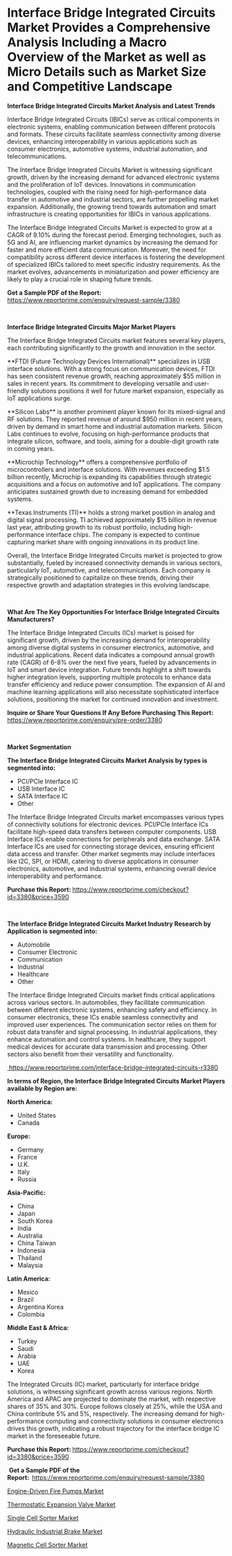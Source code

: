 <p><h1>Interface Bridge Integrated Circuits Market Provides a Comprehensive Analysis Including a Macro Overview of the Market as well as Micro Details such as Market Size and Competitive Landscape</h1></p><p><strong>Interface Bridge Integrated Circuits Market Analysis and Latest Trends</strong></p>
<p><p>Interface Bridge Integrated Circuits (IBICs) serve as critical components in electronic systems, enabling communication between different protocols and formats. These circuits facilitate seamless connectivity among diverse devices, enhancing interoperability in various applications such as consumer electronics, automotive systems, industrial automation, and telecommunications.</p><p>The Interface Bridge Integrated Circuits Market is witnessing significant growth, driven by the increasing demand for advanced electronic systems and the proliferation of IoT devices. Innovations in communication technologies, coupled with the rising need for high-performance data transfer in automotive and industrial sectors, are further propelling market expansion. Additionally, the growing trend towards automation and smart infrastructure is creating opportunities for IBICs in various applications. </p><p>The Interface Bridge Integrated Circuits Market is expected to grow at a CAGR of 9.10% during the forecast period. Emerging technologies, such as 5G and AI, are influencing market dynamics by increasing the demand for faster and more efficient data communication. Moreover, the need for compatibility across different device interfaces is fostering the development of specialized IBICs tailored to meet specific industry requirements. As the market evolves, advancements in miniaturization and power efficiency are likely to play a crucial role in shaping future trends.</p></p>
<p><strong>Get a Sample PDF of the Report:&nbsp;</strong> <a href="https://www.reportprime.com/enquiry/request-sample/3380">https://www.reportprime.com/enquiry/request-sample/3380</a></p>
<p>&nbsp;</p>
<p><strong>Interface Bridge Integrated Circuits Major Market Players</strong></p>
<p><p>The Interface Bridge Integrated Circuits market features several key players, each contributing significantly to the growth and innovation in the sector.</p><p>**FTDI (Future Technology Devices International)** specializes in USB interface solutions. With a strong focus on communication devices, FTDI has seen consistent revenue growth, reaching approximately $55 million in sales in recent years. Its commitment to developing versatile and user-friendly solutions positions it well for future market expansion, especially as IoT applications surge.</p><p>**Silicon Labs** is another prominent player known for its mixed-signal and RF solutions. They reported revenue of around $950 million in recent years, driven by demand in smart home and industrial automation markets. Silicon Labs continues to evolve, focusing on high-performance products that integrate silicon, software, and tools, aiming for a double-digit growth rate in coming years.</p><p>**Microchip Technology** offers a comprehensive portfolio of microcontrollers and interface solutions. With revenues exceeding $1.5 billion recently, Microchip is expanding its capabilities through strategic acquisitions and a focus on automotive and IoT applications. The company anticipates sustained growth due to increasing demand for embedded systems.</p><p>**Texas Instruments (TI)** holds a strong market position in analog and digital signal processing. TI achieved approximately $15 billion in revenue last year, attributing growth to its robust portfolio, including high-performance interface chips. The company is expected to continue capturing market share with ongoing innovations in its product line.</p><p>Overall, the Interface Bridge Integrated Circuits market is projected to grow substantially, fueled by increased connectivity demands in various sectors, particularly IoT, automotive, and telecommunications. Each company is strategically positioned to capitalize on these trends, driving their respective growth and adaptation strategies in this evolving landscape.</p></p>
<p>&nbsp;</p>
<p><strong>What Are The Key Opportunities For Interface Bridge Integrated Circuits Manufacturers?</strong></p>
<p><p>The Interface Bridge Integrated Circuits (ICs) market is poised for significant growth, driven by the increasing demand for interoperability among diverse digital systems in consumer electronics, automotive, and industrial applications. Recent data indicates a compound annual growth rate (CAGR) of 6-8% over the next five years, fueled by advancements in IoT and smart device integration. Future trends highlight a shift towards higher integration levels, supporting multiple protocols to enhance data transfer efficiency and reduce power consumption. The expansion of AI and machine learning applications will also necessitate sophisticated interface solutions, positioning the market for continued innovation and investment.</p></p>
<p><strong>Inquire or Share Your Questions If Any Before Purchasing This Report:</strong> <a href="https://www.reportprime.com/enquiry/pre-order/3380">https://www.reportprime.com/enquiry/pre-order/3380</a></p>
<p>&nbsp;</p>
<p><strong>Market Segmentation</strong></p>
<p><strong>The Interface Bridge Integrated Circuits Market Analysis by types is segmented into:</strong></p>
<p><ul><li>PCI/PCIe Interface IC</li><li>USB Interface IC</li><li>SATA Interface IC</li><li>Other</li></ul></p>
<p><p>The Interface Bridge Integrated Circuits market encompasses various types of connectivity solutions for electronic devices. PCI/PCIe Interface ICs facilitate high-speed data transfers between computer components. USB Interface ICs enable connections for peripherals and data exchange. SATA Interface ICs are used for connecting storage devices, ensuring efficient data access and transfer. Other market segments may include interfaces like I2C, SPI, or HDMI, catering to diverse applications in consumer electronics, automotive, and industrial systems, enhancing overall device interoperability and performance.</p></p>
<p><strong>Purchase this Report:&nbsp;</strong><a href="https://www.reportprime.com/checkout?id=3380&price=3590">https://www.reportprime.com/checkout?id=3380&price=3590</a></p>
<p>&nbsp;</p>
<p><strong>The Interface Bridge Integrated Circuits Market Industry Research by Application is segmented into:</strong></p>
<p><ul><li>Automobile</li><li>Consumer Electronic</li><li>Communication</li><li>Industrial</li><li>Healthcare</li><li>Other</li></ul></p>
<p><p>The Interface Bridge Integrated Circuits market finds critical applications across various sectors. In automobiles, they facilitate communication between different electronic systems, enhancing safety and efficiency. In consumer electronics, these ICs enable seamless connectivity and improved user experiences. The communication sector relies on them for robust data transfer and signal processing. In industrial applications, they enhance automation and control systems. In healthcare, they support medical devices for accurate data transmission and processing. Other sectors also benefit from their versatility and functionality.</p></p>
<p><a href="https://www.reportprime.com/interface-bridge-integrated-circuits-r3380">&nbsp;https://www.reportprime.com/interface-bridge-integrated-circuits-r3380</a></p>
<p><strong>In terms of Region, the Interface Bridge Integrated Circuits Market Players available by Region are:</strong></p>
<p>
    <p> <strong> North America: </strong>
        <ul>
            <li>United States</li>
            <li>Canada</li>
        </ul>
        </p> 
    <p> <strong> Europe: </strong>
        <ul>
            <li>Germany</li>
            <li>France</li>
            <li>U.K.</li>
            <li>Italy</li>
            <li>Russia</li>
        </ul>
        </p> 
    <p> <strong> Asia-Pacific: </strong>
        <ul>
            <li>China</li>
            <li>Japan</li>
            <li>South Korea</li>
            <li>India</li>
            <li>Australia</li>
            <li>China Taiwan</li>
            <li>Indonesia</li>
            <li>Thailand</li>
            <li>Malaysia</li>
        </ul>
        </p> 
    <p> <strong> Latin America: </strong>
        <ul>
            <li>Mexico</li>
            <li>Brazil</li>
            <li>Argentina Korea</li>
            <li>Colombia</li>
        </ul>
        </p> 
    <p> <strong> Middle East & Africa: </strong>
        <ul>
            <li>Turkey</li>
            <li>Saudi</li>
            <li>Arabia</li>
            <li>UAE</li>
            <li>Korea</li>
        </ul>
    </p>
    </p>
<p><p>The Integrated Circuits (IC) market, particularly for interface bridge solutions, is witnessing significant growth across various regions. North America and APAC are projected to dominate the market, with respective shares of 35% and 30%. Europe follows closely at 25%, while the USA and China contribute 5% and 5%, respectively. The increasing demand for high-performance computing and connectivity solutions in consumer electronics drives this growth, indicating a robust trajectory for the interface bridge IC market in the foreseeable future.</p></p>
<p><strong>Purchase this Report: </strong><a href="https://www.reportprime.com/checkout?id=3380&price=3590">https://www.reportprime.com/checkout?id=3380&price=3590</a></p>
<p>&nbsp;<strong>Get a Sample PDF of the Report:&nbsp;&nbsp;</strong><a href="https://www.reportprime.com/enquiry/request-sample/3380">https://www.reportprime.com/enquiry/request-sample/3380</a></p>
<p><strong></strong></p>
<p><p><a href="https://issuu.com/reportprime-2/docs/engine-driven-fire-pumps-market-siz_123d6777fc2e76">Engine-Driven Fire Pumps Market</a></p><p><a href="https://www.linkedin.com/pulse/thermostatic-expansion-valve-market-research-report-exploring-tvtxf?trackingId=oUBDzMDNRLqmaSSlne65oA%3D%3D">Thermostatic Expansion Valve Market</a></p><p><a href="https://www.linkedin.com/pulse/global-single-cell-sorter-market-focus-application-end-use-pnfff?trackingId=DMKwargPTaODxSfurNV%2FPQ%3D%3D">Single Cell Sorter Market</a></p><p><a href="https://issuu.com/reportprime-2/docs/hydraulic-industrial-brake-market-s_c163ef6ecae608">Hydraulic Industrial Brake Market</a></p><p><a href="https://www.linkedin.com/pulse/future-insights-magnetic-cell-sorter-market-trends-regional-dws0f?trackingId=vcQIOZzWRF2qeUx3farYOg%3D%3D">Magnetic Cell Sorter Market</a></p></p>